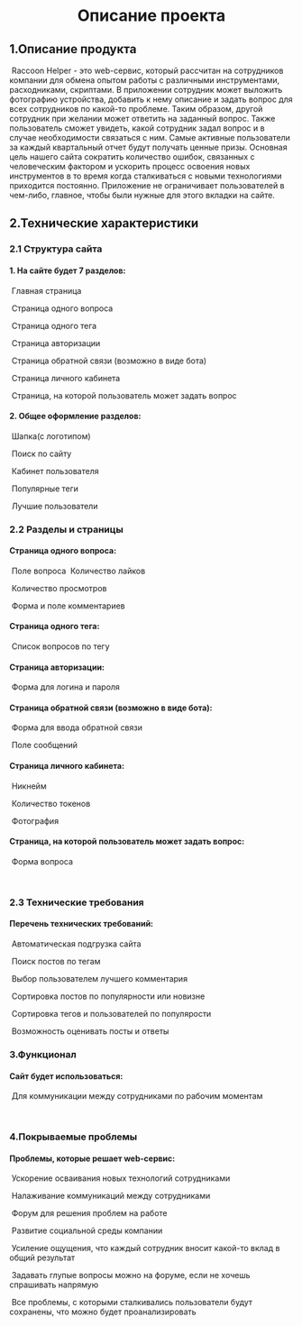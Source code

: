 

<h1 align ="center"> Описание проекта  </h1>





<h2> 1.Описание продукта</h2>

​		Raccoon Helper - это web-сервис, который рассчитан на сотрудников компании для обмена опытом работы с различными инструментами, расходниками, скриптами. В приложении сотрудник может выложить фотографию устройства, добавить к нему описание и задать вопрос для всех сотрудников по какой-то проблеме. Таким образом, другой сотрудник при желании может ответить на заданный вопрос. Также пользователь сможет увидеть, какой сотрудник задал вопрос и в случае необходимости связаться с ним. Самые активные пользователи за каждый квартальный отчет будут получать ценные призы. Основная цель нашего сайта сократить количество ошибок, связанных с человеческим фактором и ускорить процесс освоения новых инструментов в то время когда сталкиваться с новыми технологиями приходится постоянно.  Приложение не ограничивает пользователей в чем-либо, главное, чтобы были нужные для этого вкладки на сайте.

<h2> 2.Технические характеристики</h2>

### 	2.1 Структура сайта

#### 		1. На сайте будет 7 разделов:

​				 Главная страница

​				Cтраница одного вопроса

​				Страница одного тега

​				Страница авторизации

​				Страница обратной связи (возможно в виде бота)

​				Страница личного кабинета

​				Страница, на которой пользователь может задать вопрос

#### 		2. Общее оформление разделов:

​				Шапка(с логотипом)

​				Поиск по сайту

​				Кабинет пользователя

​				Популярные теги

​				Лучшие пользователи

### 	2.2 Разделы и страницы

#### 		Страница одного вопроса:

​				Поле вопроса
​				Количество лайков

​				Количество просмотров

​				Форма и поле комментариев 

#### 		Страница одного тега:

​				Список вопросов по тегу

#### 		Страница авторизации:

​				Форма для логина и пароля

#### 		Страница обратной связи (возможно в виде бота):

​				Форма для ввода обратной связи

​				Поле  сообщений

#### 		Страница личного кабинета:

​				Никнейм

​				Количество токенов

​				Фотография

#### 		Страница, на которой пользователь может задать вопрос:

​				Форма вопроса

​				

### 	2.3 Технические требования

#### 		Перечень технических требований:

​				Автоматическая подгрузка сайта 

​				Поиск постов по тегам

​				Выбор пользователем лучшего комментария

​				Сортировка постов по популярности или новизне

​				Сортировка тегов и пользователей по популярости

​				Возможность оценивать посты и ответы

### 	3.Функционал

#### 		Сайт будет использоваться:

​				Для коммуникации между сотрудниками по рабочим моментам

​				

### 	4.Покрываемые проблемы

#### 		Проблемы, которые решает web-сервис:		

​				Ускорение осваивания новых технологий сотрудниками

​				Налаживание коммуникаций между сотрудниками

​				Форум для решения проблем на работе

​				Развитие социальной среды компании

​				Усиление ощущения, что каждый сотрудник вносит какой-то вклад в общий результат

​				Задавать глупые вопросы можно на форуме, если не хочешь спрашивать напрямую

​				Все проблемы, с которыми сталкивались пользователи будут сохранены, что можно будет проанализировать 



